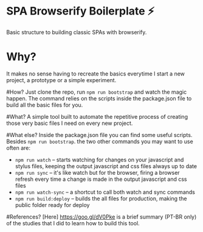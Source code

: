 # SPA Browserify Boilerplate ⚡
Basic structure to building classic SPAs with browserify.
# Why?
It makes no sense having to recreate the basics everytime I start a new project, a prototype or a simple experiment.

#How?
Just clone the repo, run `npm run bootstrap` and watch the magic happen. The command relies on the scripts inside the package.json file to build all the basic files for you.

#What?
A simple tool built to automate the repetitive process of creating those very basic files I need on every new project.

#What else?
Inside the package.json file you can find some useful scripts. Besides `npm run bootstrap`. the two other commands you may want to use often are:

 * `npm run watch` – starts watching for changes on your javascript and stylus files, keeping the output javascript and css files always up to date
 * `npm run sync` – it's like watch but for the browser, firing a browser refresh every time a change is made in the output javascript and css files
 * `npm run watch-sync` – a shortcut to call both watch and sync commands
 * `npm run build:deploy` – builds the all files for production, making the public folder ready for deploy

#References?
[Here] https://goo.gl/dV0Pke is a brief summary (PT-BR only) of the studies that I did to learn how to build this tool.